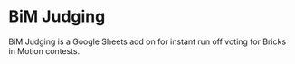 # BiM Judging

BiM Judging is a Google Sheets add on for instant run off voting for Bricks in Motion contests.